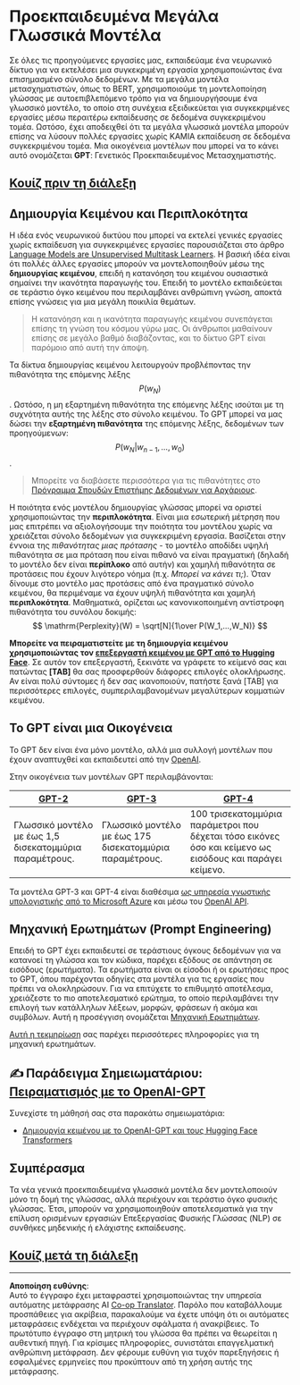 <!--
CO_OP_TRANSLATOR_METADATA:
{
  "original_hash": "2efbb183384a50f0fc0cde02534d912f",
  "translation_date": "2025-08-29T09:21:26+00:00",
  "source_file": "lessons/5-NLP/20-LangModels/README.md",
  "language_code": "el"
}
-->
# Προεκπαιδευμένα Μεγάλα Γλωσσικά Μοντέλα

Σε όλες τις προηγούμενες εργασίες μας, εκπαιδεύαμε ένα νευρωνικό δίκτυο για να εκτελέσει μια συγκεκριμένη εργασία χρησιμοποιώντας ένα επισημασμένο σύνολο δεδομένων. Με τα μεγάλα μοντέλα μετασχηματιστών, όπως το BERT, χρησιμοποιούμε τη μοντελοποίηση γλώσσας με αυτοεπιβλεπόμενο τρόπο για να δημιουργήσουμε ένα γλωσσικό μοντέλο, το οποίο στη συνέχεια εξειδικεύεται για συγκεκριμένες εργασίες μέσω περαιτέρω εκπαίδευσης σε δεδομένα συγκεκριμένου τομέα. Ωστόσο, έχει αποδειχθεί ότι τα μεγάλα γλωσσικά μοντέλα μπορούν επίσης να λύσουν πολλές εργασίες χωρίς ΚΑΜΙΑ εκπαίδευση σε δεδομένα συγκεκριμένου τομέα. Μια οικογένεια μοντέλων που μπορεί να το κάνει αυτό ονομάζεται **GPT**: Γενετικός Προεκπαιδευμένος Μετασχηματιστής.

## [Κουίζ πριν τη διάλεξη](https://ff-quizzes.netlify.app/en/ai/quiz/39)

## Δημιουργία Κειμένου και Περιπλοκότητα

Η ιδέα ενός νευρωνικού δικτύου που μπορεί να εκτελεί γενικές εργασίες χωρίς εκπαίδευση για συγκεκριμένες εργασίες παρουσιάζεται στο άρθρο [Language Models are Unsupervised Multitask Learners](https://cdn.openai.com/better-language-models/language_models_are_unsupervised_multitask_learners.pdf). Η βασική ιδέα είναι ότι πολλές άλλες εργασίες μπορούν να μοντελοποιηθούν μέσω της **δημιουργίας κειμένου**, επειδή η κατανόηση του κειμένου ουσιαστικά σημαίνει την ικανότητα παραγωγής του. Επειδή το μοντέλο εκπαιδεύεται σε τεράστιο όγκο κειμένου που περιλαμβάνει ανθρώπινη γνώση, αποκτά επίσης γνώσεις για μια μεγάλη ποικιλία θεμάτων.

> Η κατανόηση και η ικανότητα παραγωγής κειμένου συνεπάγεται επίσης τη γνώση του κόσμου γύρω μας. Οι άνθρωποι μαθαίνουν επίσης σε μεγάλο βαθμό διαβάζοντας, και το δίκτυο GPT είναι παρόμοιο από αυτή την άποψη.

Τα δίκτυα δημιουργίας κειμένου λειτουργούν προβλέποντας την πιθανότητα της επόμενης λέξης $$P(w_N)$$. Ωστόσο, η μη εξαρτημένη πιθανότητα της επόμενης λέξης ισούται με τη συχνότητα αυτής της λέξης στο σύνολο κειμένου. Το GPT μπορεί να μας δώσει την **εξαρτημένη πιθανότητα** της επόμενης λέξης, δεδομένων των προηγούμενων: $$P(w_N | w_{n-1}, ..., w_0)$$.

> Μπορείτε να διαβάσετε περισσότερα για τις πιθανότητες στο [Πρόγραμμα Σπουδών Επιστήμης Δεδομένων για Αρχάριους](https://github.com/microsoft/Data-Science-For-Beginners/tree/main/1-Introduction/04-stats-and-probability).

Η ποιότητα ενός μοντέλου δημιουργίας γλώσσας μπορεί να οριστεί χρησιμοποιώντας την **περιπλοκότητα**. Είναι μια εσωτερική μέτρηση που μας επιτρέπει να αξιολογήσουμε την ποιότητα του μοντέλου χωρίς να χρειάζεται σύνολο δεδομένων για συγκεκριμένη εργασία. Βασίζεται στην έννοια της *πιθανότητας μιας πρότασης* - το μοντέλο αποδίδει υψηλή πιθανότητα σε μια πρόταση που είναι πιθανό να είναι πραγματική (δηλαδή το μοντέλο δεν είναι **περίπλοκο** από αυτήν) και χαμηλή πιθανότητα σε προτάσεις που έχουν λιγότερο νόημα (π.χ. *Μπορεί να κάνει τι;*). Όταν δίνουμε στο μοντέλο μας προτάσεις από ένα πραγματικό σύνολο κειμένου, θα περιμέναμε να έχουν υψηλή πιθανότητα και χαμηλή **περιπλοκότητα**. Μαθηματικά, ορίζεται ως κανονικοποιημένη αντίστροφη πιθανότητα του συνόλου δοκιμής:
$$
\mathrm{Perplexity}(W) = \sqrt[N]{1\over P(W_1,...,W_N)}
$$ 

**Μπορείτε να πειραματιστείτε με τη δημιουργία κειμένου χρησιμοποιώντας τον [επεξεργαστή κειμένου με GPT από το Hugging Face](https://transformer.huggingface.co/doc/gpt2-large)**. Σε αυτόν τον επεξεργαστή, ξεκινάτε να γράφετε το κείμενό σας και πατώντας **[TAB]** θα σας προσφερθούν διάφορες επιλογές ολοκλήρωσης. Αν είναι πολύ σύντομες ή δεν σας ικανοποιούν, πατήστε ξανά [TAB] για περισσότερες επιλογές, συμπεριλαμβανομένων μεγαλύτερων κομματιών κειμένου.

## Το GPT είναι μια Οικογένεια

Το GPT δεν είναι ένα μόνο μοντέλο, αλλά μια συλλογή μοντέλων που έχουν αναπτυχθεί και εκπαιδευτεί από την [OpenAI](https://openai.com).

Στην οικογένεια των μοντέλων GPT περιλαμβάνονται:

| [GPT-2](https://huggingface.co/docs/transformers/model_doc/gpt2#openai-gpt2) | [GPT-3](https://openai.com/research/language-models-are-few-shot-learners) | [GPT-4](https://openai.com/gpt-4) |
| -- | -- | -- |
| Γλωσσικό μοντέλο με έως 1,5 δισεκατομμύρια παραμέτρους. | Γλωσσικό μοντέλο με έως 175 δισεκατομμύρια παραμέτρους. | 100 τρισεκατομμύρια παράμετροι που δέχεται τόσο εικόνες όσο και κείμενο ως εισόδους και παράγει κείμενο. |

Τα μοντέλα GPT-3 και GPT-4 είναι διαθέσιμα [ως υπηρεσία γνωστικής υπολογιστικής από το Microsoft Azure](https://azure.microsoft.com/en-us/services/cognitive-services/openai-service/#overview?WT.mc_id=academic-77998-cacaste) και μέσω του [OpenAI API](https://openai.com/api/).

## Μηχανική Ερωτημάτων (Prompt Engineering)

Επειδή το GPT έχει εκπαιδευτεί σε τεράστιους όγκους δεδομένων για να κατανοεί τη γλώσσα και τον κώδικα, παρέχει εξόδους σε απάντηση σε εισόδους (ερωτήματα). Τα ερωτήματα είναι οι είσοδοι ή οι ερωτήσεις προς το GPT, όπου παρέχονται οδηγίες στα μοντέλα για τις εργασίες που πρέπει να ολοκληρώσουν. Για να επιτύχετε το επιθυμητό αποτέλεσμα, χρειάζεστε το πιο αποτελεσματικό ερώτημα, το οποίο περιλαμβάνει την επιλογή των κατάλληλων λέξεων, μορφών, φράσεων ή ακόμα και συμβόλων. Αυτή η προσέγγιση ονομάζεται [Μηχανική Ερωτημάτων](https://learn.microsoft.com/en-us/shows/ai-show/the-basics-of-prompt-engineering-with-azure-openai-service?WT.mc_id=academic-77998-bethanycheum).

[Αυτή η τεκμηρίωση](https://learn.microsoft.com/en-us/semantic-kernel/prompt-engineering/?WT.mc_id=academic-77998-bethanycheum) σας παρέχει περισσότερες πληροφορίες για τη μηχανική ερωτημάτων.

## ✍️ Παράδειγμα Σημειωματάριου: [Πειραματισμός με το OpenAI-GPT](GPT-PyTorch.ipynb)

Συνεχίστε τη μάθησή σας στα παρακάτω σημειωματάρια:

* [Δημιουργία κειμένου με το OpenAI-GPT και τους Hugging Face Transformers](GPT-PyTorch.ipynb)

## Συμπέρασμα

Τα νέα γενικά προεκπαιδευμένα γλωσσικά μοντέλα δεν μοντελοποιούν μόνο τη δομή της γλώσσας, αλλά περιέχουν και τεράστιο όγκο φυσικής γλώσσας. Έτσι, μπορούν να χρησιμοποιηθούν αποτελεσματικά για την επίλυση ορισμένων εργασιών Επεξεργασίας Φυσικής Γλώσσας (NLP) σε συνθήκες μηδενικής ή ελάχιστης εκπαίδευσης.

## [Κουίζ μετά τη διάλεξη](https://ff-quizzes.netlify.app/en/ai/quiz/40)

---

**Αποποίηση ευθύνης**:  
Αυτό το έγγραφο έχει μεταφραστεί χρησιμοποιώντας την υπηρεσία αυτόματης μετάφρασης AI [Co-op Translator](https://github.com/Azure/co-op-translator). Παρόλο που καταβάλλουμε προσπάθειες για ακρίβεια, παρακαλούμε να έχετε υπόψη ότι οι αυτόματες μεταφράσεις ενδέχεται να περιέχουν σφάλματα ή ανακρίβειες. Το πρωτότυπο έγγραφο στη μητρική του γλώσσα θα πρέπει να θεωρείται η αυθεντική πηγή. Για κρίσιμες πληροφορίες, συνιστάται επαγγελματική ανθρώπινη μετάφραση. Δεν φέρουμε ευθύνη για τυχόν παρεξηγήσεις ή εσφαλμένες ερμηνείες που προκύπτουν από τη χρήση αυτής της μετάφρασης.